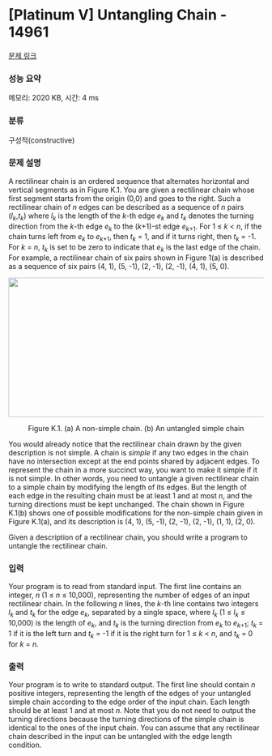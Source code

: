 # [Platinum V] Untangling Chain - 14961 

[문제 링크](https://www.acmicpc.net/problem/14961) 

### 성능 요약

메모리: 2020 KB, 시간: 4 ms

### 분류

구성적(constructive)

### 문제 설명

<p>A rectilinear chain is an ordered sequence that alternates horizontal and vertical segments as in Figure K.1. You are given a rectilinear chain whose first segment starts from the origin (0,0) and goes to the right. Such a rectilinear chain of <em>n</em> edges can be described as a sequence of <em>n</em> pairs (<em>l<sub>k</sub></em>,<em>t<sub>k</sub></em>) where <em>l<sub>k</sub></em> is the length of the <em>k</em>-th edge <em>e<sub>k</sub></em> and <em>t<sub>k</sub></em> denotes the turning direction from the <em>k</em>-th edge <em>e<sub>k</sub></em> to the (<em>k</em>+1)-st edge <em>e<sub>k</sub></em><sub>+1</sub>. For 1 ≤ <em>k</em> < <em>n</em>, if the chain turns left from <em>e<sub>k</sub></em> to <em>e<sub>k</sub></em><sub>+1</sub>, then <em>t<sub>k</sub></em> = 1, and if it turns right, then <em>t<sub>k</sub></em> = -1. For <em>k</em> = <em>n</em>, <em>t<sub>k</sub></em> is set to be zero to indicate that <em>e<sub>k</sub></em> is the last edge of the chain. For example, a rectilinear chain of six pairs shown in Figure 1(a) is described as a sequence of six pairs (4, 1), (5, -1), (2, -1), (2, -1), (4, 1), (5, 0).</p>

<p style="text-align:center"><img alt="" src="https://onlinejudgeimages.s3-ap-northeast-1.amazonaws.com/problem/14961/1.png" style="height:275px; width:540px"></p>

<p style="text-align:center">Figure K.1. (a) A non-simple chain. (b) An untangled simple chain</p>

<p>You would already notice that the rectilinear chain drawn by the given description is not simple. A chain is <em>simple</em> if any two edges in the chain have no intersection except at the end points shared by adjacent edges. To represent the chain in a more succinct way, you want to make it simple if it is not simple. In other words, you need to untangle a given rectilinear chain to a simple chain by modifying the length of its edges. But the length of each edge in the resulting chain must be at least 1 and at most <em>n</em>, and the turning directions must be kept unchanged. The chain shown in Figure K.1(b) shows one of possible modifications for the non-simple chain given in Figure K.1(a), and its description is (4, 1), (5, -1), (2, -1), (2, -1), (1, 1), (2, 0).</p>

<p>Given a description of a rectilinear chain, you should write a program to untangle the rectilinear chain.</p>

### 입력 

 <p>Your program is to read from standard input. The first line contains an integer, <em>n</em> (1 ≤ <em>n</em> ≤ 10,000), representing the number of edges of an input rectilinear chain. In the following <em>n</em> lines, the <em>k</em>-th line contains two integers <em>l<sub>k</sub></em> and <em>t<sub>k</sub></em> for the edge <em>e<sub>k</sub></em>, separated by a single space, where <em>l<sub>k</sub></em> (1 ≤ <em>l<sub>k</sub></em> ≤ 10,000) is the length of <em>e<sub>k</sub></em>, and <em>t<sub>k</sub></em> is the turning direction from <em>e<sub>k</sub></em> to <em>e<sub>k</sub></em><sub>+1</sub>; <em>t<sub>k</sub></em> =  1 if it is the left turn and <em>t<sub>k</sub></em> = -1 if it is the right turn for 1 ≤ <em>k</em> < <em>n</em>, and <em>t<sub>k</sub></em> = 0 for <em>k</em> = <em>n</em>.</p>

### 출력 

 <p>Your program is to write to standard output. The first line should contain <em>n</em> positive integers, representing the length of the edges of your untangled simple chain according to the edge order of the input chain. Each length should be at least 1 and at most <em>n</em>. Note that you do not need to output the turning directions because the turning directions of the simple chain is identical to the ones of the input chain. You can assume that any rectilinear chain described in the input can be untangled with the edge length condition.</p>

